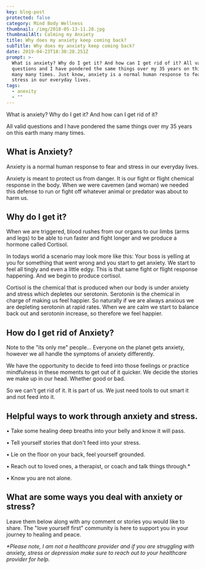 ```yaml
---
key: blog-post
protected: false
category: Mind Body Wellness
thumbnail: /img/2018-05-13-11.28.jpg
thumbnailAlt: Calming my Anxiety
title: Why does my anxiety keep coming back?
subTitle: Why does my anxiety keep coming back?
date: 2019-04-23T18:30:28.251Z
prompt: >-
  What is anxiety? Why do I get it? And how can I get rid of it? All valid
  questions and I have pondered the same things over my 35 years on this earth
  many many times. Just know, anxiety is a normal human response to fear and
  stress in our everyday lives.
tags:
  - anexity
  - ""
---
```


What is anxiety? Why do I get it? And how can I get rid of it?

All valid questions and I have pondered the same things over my 35 years on this earth many many times.

## What is Anxiety?

Anxiety is a normal human response to fear and stress in our everyday lives.

Anxiety is meant to protect us from danger. It is our fight or flight chemical response in the body. When we were cavemen (and woman) we needed this defense to run or fight off whatever animal or predator was about to harm us.

## Why do I get it?

When we are triggered, blood rushes from our organs to our limbs (arms and legs) to be able to run faster and fight longer and we produce a hormone called Cortisol.

In todays world a scenario may look more like this: Your boss is yelling at you for something that went wrong and you start to get anxiety. We start to feel all tingly and even a little edgy. This is that same fight or flight response happening. And we begin to produce cortisol.

Cortisol is the chemical that is produced when our body is under anxiety and stress which depletes our serotonin. Serotonin is the chemical in charge of making us feel happier. So naturally if we are always anxious we are depleting serotonin at rapid rates. When we are calm we start to balance back out and serotonin increase, so therefore we feel happier.

## How do I get rid of Anxiety?

Note to the "its only me" people... Everyone on the planet gets anxiety, however we all handle the symptoms of anxiety differently.

We have the opportunity to decide to feed into those feelings or practice mindfulness in these moments to get out of it quicker. We decide the stories we make up in our head. Whether good or bad.

So we can't get rid of it. It is part of us. We just need tools to out smart it and not feed into it.

## Helpful ways to work through anxiety and stress.

• Take some healing deep breaths into your belly and know it will pass.

• Tell yourself stories that don't feed into your stress.

• Lie on the floor on your back, feel yourself grounded.

• Reach out to loved ones, a therapist, or coach and talk things through.\*

• Know you are not alone.

## What are some ways you deal with anxiety or stress?

Leave them below along with any comment or stories you would like to share. The "love yourself first" community is here to support you in your journey to healing and peace.

_\*Please note, I am not a healthcare provider and if you are struggling with anxiety, stress or depression make sure to reach out to your healthcare provider for help._
